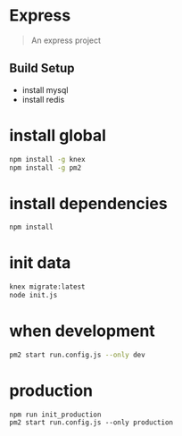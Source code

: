# Express

> An express project

## Build Setup
* install mysql
* install redis

# install global
```bash
npm install -g knex
npm install -g pm2
```
# install dependencies
``` bash
npm install
```
# init data
```bash
knex migrate:latest
node init.js
```
# when development
``` bash
pm2 start run.config.js --only dev
```
# production
```
npm run init_production
pm2 start run.config.js --only production 
```

